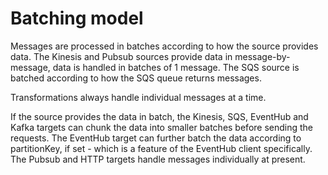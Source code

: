 # Batching model

Messages are processed in batches according to how the source provides data. The Kinesis and Pubsub sources provide data in message-by-message, data is handled in batches of 1 message. The SQS source is batched according to how the SQS queue returns messages.

Transformations always handle individual messages at a time.

If the source provides the data in batch, the Kinesis, SQS, EventHub and Kafka targets can chunk the data into smaller batches before sending the requests. The EventHub target can further batch the data according to partitionKey, if set - which is a feature of the EventHub client specifically. The Pubsub and HTTP targets handle messages individually at present.

